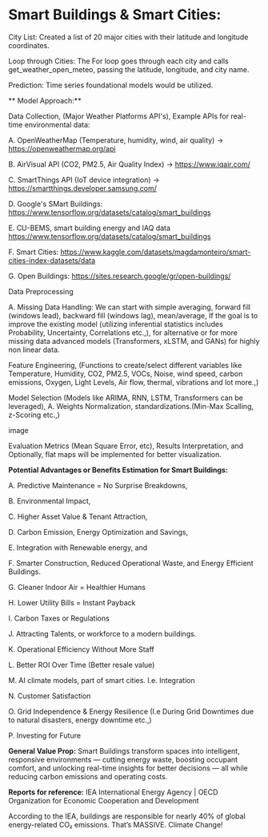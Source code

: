 # Smart Buildings & Smart Cities:

City List: Created a list of 20 major cities with their latitude and longitude coordinates.

Loop through Cities: The For loop goes through each city and calls get_weather_open_meteo, passing the latitude, longitude, and city name.

Prediction: Time series foundational models would be utilized.

** Model Approach:**

Data Collection, (Major Weather Platforms API's), Example APIs for real-time environmental data: 

A. OpenWeatherMap (Temperature, humidity, wind, air quality) → https://openweathermap.org/api

B. AirVisual API (CO2, PM2.5, Air Quality Index) → https://www.iqair.com/

C. SmartThings API (IoT device integration) → https://smartthings.developer.samsung.com/

D. Google's SMart Buildings: https://www.tensorflow.org/datasets/catalog/smart_buildings

E. CU-BEMS, smart building energy and IAQ data https://www.tensorflow.org/datasets/catalog/smart_buildings

F. Smart Cities: https://www.kaggle.com/datasets/magdamonteiro/smart-cities-index-datasets/data

G. Open Buildings: https://sites.research.google/gr/open-buildings/

Data Preprocessing

A. Missing Data Handling: We can start with simple averaging, forward fill (windows lead), backward fill (windows lag), mean/average, If the goal is to improve the existing model (utilizing inferential statistics includes Probability, Uncertainty, Correlations etc.,), for alternative or for more missing data advanced models (Transformers, xLSTM, and GANs) for highly non linear data.

Feature Engineering, (Functions to create/select different variables like Temperature, Humidity, CO2, PM2.5, VOCs, Noise, wind speed, carbon emissions, Oxygen, Light Levels, Air flow, thermal, vibrations and lot more.,)

Model Selection (Models like ARIMA, RNN, LSTM, Transformers can be leveraged), A. Weights Normalization, standardizations.(Min-Max Scalling, z-Scoring etc.,)

image

Evaluation Metrics (Mean Square Error, etc),
Results Interpretation, and
Optionally, flat maps will be implemented for better visualization.


**Potential Advantages or Benefits Estimation for Smart Buildings:**

A. Predictive Maintenance = No Surprise Breakdowns,

B. Environmental Impact,

C. Higher Asset Value & Tenant Attraction,

D. Carbon Emission, Energy Optimization and Savings,

E. Integration with Renewable energy, and

F. Smarter Construction, Reduced Operational Waste, and Energy Efficient Buildings.

G. Cleaner Indoor Air = Healthier Humans

H. Lower Utility Bills = Instant Payback

I. Carbon Taxes or Regulations

J. Attracting Talents, or workforce to a modern buildings.

K. Operational Efficiency Without More Staff

L. Better ROI Over Time (Better resale value)

M. AI climate models, part of smart cities. I.e. Integration

N. Customer Satisfaction

O. Grid Independence & Energy Resilience (I.e During Grid Downtimes due to natural disasters, energy downtime etc.,)

P. Investing for Future

**General Value Prop:** Smart Buildings transform spaces into intelligent, responsive environments — cutting energy waste, boosting occupant comfort, and unlocking real-time insights for better decisions — all while reducing carbon emissions and operating costs.

**Reports for reference:** IEA International Energy Agency | OECD Organization for Economic Cooperation and Development

According to the IEA, buildings are responsible for nearly 40% of global energy-related CO₂ emissions. That’s MASSIVE. Climate Change!
